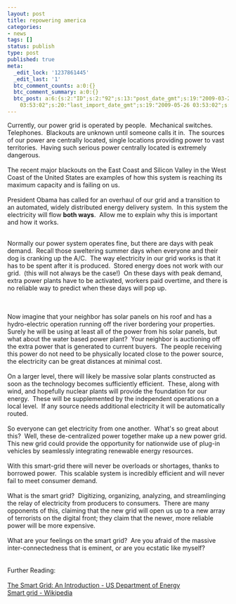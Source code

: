 ```yaml
---
layout: post
title: repowering america
categories:
- news
tags: []
status: publish
type: post
published: true
meta:
  _edit_lock: '1237861445'
  _edit_last: '1'
  btc_comment_counts: a:0:{}
  btc_comment_summary: a:0:{}
  btc_post: a:6:{s:2:"ID";s:2:"92";s:13:"post_date_gmt";s:19:"2009-03-24 01:32:09";s:23:"initial_import_date_gmt";s:19:"2009-05-26
    03:53:02";s:20:"last_import_date_gmt";s:19:"2009-05-26 03:53:02";s:4:"hits";s:1:"0";s:6:"misses";s:1:"1";}
---
```

Currently, our power grid is operated by people.  Mechanical switches.  Telephones.  Blackouts are unknown until someone calls it in.  The sources of our power are centrally located, single locations providing power to vast territories.  Having such serious power centrally located is extremely dangerous.
<br /><br />
The recent major blackouts on the East Coast and Silicon Valley in the West Coast of the United States are examples of how this system is reaching its maximum capacity and is failing on us.
<br /><br />
President Obama has called for an overhaul of our grid and a transition to an automated, widely distributed energy delivery system.  In this system the electricity will flow <strong>both ways</strong>.  Allow me to explain why this is important and how it works.
<br /><br />
<!--more-->Normally our power system operates fine, but there are days with peak demand.  Recall those sweltering summer days when everyone and their dog is cranking up the A/C.  The way electricity in our grid works is that it has to be spent after it is produced.  Stored energy does not work with our grid.  (this will not always be the case!)  On these days with peak demand, extra power plants have to be activated, workers paid overtime, and there is no reliable way to predict when these days will pop up.
<br /><br />
Now imagine that your neighbor has solar panels on his roof and has a hydro-electric operation running off the river bordering your properties.  Surely he will be using at least all of the power from his solar panels, but what about the water based power plant?  Your neighbor is auctioning off the extra power that is generated to current buyers.  The people receiving this power do not need to be physically located close to the power source, the electricity can be great distances at minimal cost.
<br /><br />
On a larger level, there will likely be massive solar plants constructed as soon as the technology becomes sufficiently efficient.  These, along with wind, and hopefully nuclear plants will provide the foundation for our energy.  These will be supplemented by the independent operations on a local level.  If any source needs additional electricity it will be automatically routed.
<br /><br />
So everyone can get electricity from one another.  What's so great about this?  Well, these de-centralized power together make up a new power grid.  This new grid could provide the opportunity for nationwide use of plug-in vehicles by seamlessly integrating renewable energy resources.
<br /><br />
With this smart-grid there will never be overloads or shortages, thanks to borrowed power.  This scalable system is incredibly efficient and will never fail to meet consumer demand.
<br /><br />
What is the smart grid?  Digitizing, organizing, analyzing, and streamlinging the relay of electricity from producers to consumers.  There are many opponents of this, claiming that the new grid will open us up to a new array of terrorists on the digital front; they claim that the newer, more reliable power will be more expensive.
<br /><br />
What are your feelings on the smart grid?  Are you afraid of the massive inter-connectedness that is eminent, or are you ecstatic like myself?
<br /><br /><br />
Further Reading:
<br /><br />
<a href="http://www.oe.energy.gov/1165.htm" target="_blank">The Smart Grid: An Introduction - US Department of Energy</a>
<br />
<a href="http://en.wikipedia.org/wiki/Smart_grid" target="_blank">Smart grid - Wikipedia</a>
